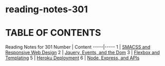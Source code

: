 # reading-notes-301

# TABLE OF CONTENTS
Reading Notes for 301
Number | Content
-----|-----
1 | [ SMACSS and Responsive Web Design](./read1.md)
2 | [Jquery, Events, and the Dom](./read2.md)
3 | [Flexbox and Templating](./read3.md)
5 | [Heroku Deployment](./read5.md)
6 | [Node, Express, and APIs](./read6.md)